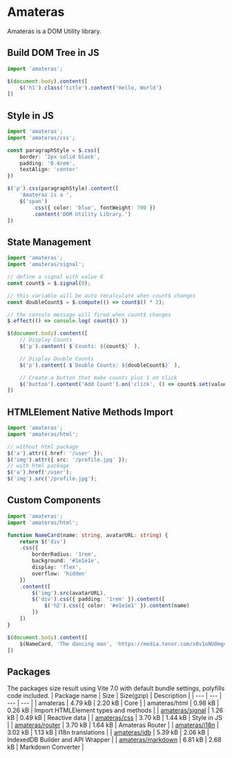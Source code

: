 # Amateras
Amateras is a DOM Utility library.

## Build DOM Tree in JS
```ts
import 'amateras';

$(document.body).content([
    $('h1').class('title').content('Hello, World')
])
```

## Style in JS
```ts
import 'amateras';
import 'amateras/css';

const paragraphStyle = $.css({
    border: '2px solid black',
    padding: '0.4rem',
    textAlign: 'center'
})

$('p').css(paragraphStyle).content([
    'Amateras is a ', 
    $('span')
        .css({ color: 'blue', fontWeight: 700 })
        .content('DOM Utility Library.')
])
```

## State Management
```ts
import 'amateras';
import 'amateras/signal';

// define a signal with value 0
const count$ = $.signal(0);

// this variable will be auto recalculate when count$ changes
const doubleCount$ = $.compute(() => count$() * 2);

// the console message will fired when count$ changes
$.effect(() => console.log( count$() ))

$(document.body).content([
    // Display Counts
    $('p').content( $`Counts: ${count$}` ),

    // Display Double Counts
    $('p').content( $`Double Counts: ${doubleCount$}` ),

    // Create a button that make counts plus 1 on click
    $('button').content('Add Count').on('click', () => count$.set(value => value + 1))
])
```

## HTMLElement Native Methods Import
```ts
import 'amateras';
import 'amateras/html';

// without html package
$('a').attr({ href: '/user' });
$('img').attr({ src: '/profile.jpg' });
// with html package
$('a').href('/user');
$('img').src('/profile.jpg');
```

## Custom Components
```ts
import 'amateras';
import 'amateras/html';

function NameCard(name: string, avatarURL: string) {
    return $('div')
    .css({ 
        borderRadius: '1rem', 
        background: '#1e1e1e', 
        display: 'flex', 
        overflow: 'hidden'
    })
    .content([
        $('img').src(avatarURL),
        $('div').css({ padding: '1rem' }).content([
            $('h2').css({ color: '#e1e1e1' }).content(name)
        ])
    ])
}

$(document.body).content([
    $(NameCard, 'The dancing man', 'https://media.tenor.com/x8v1oNUOmg4AAAAM/rickroll-roll.gif')
])
```

## Packages
The packages size result using Vite 7.0 with default bundle settings, polyfills code included.
| Package name | Size | Size(gzip) | Description |
| --- | --- | --- | --- |
| amateras | 4.79 kB | 2.20 kB | Core |
| amateras/html | 0.98 kB | 0.26 kB | Import HTMLElement types and methods |
| [amateras/signal](./ext/signal/README.md) | 1.26 kB | 0.49 kB | Reactive data |
| [amateras/css](./ext/css/README.md) | 3.70 kB | 1.44 kB | Style in JS |
| [amateras/router](./ext/router/README.md) | 3.70 kB | 1.64 kB | Amateras Router |
| [amateras/i18n](./ext/i18n/README.md) | 3.02 kB | 1.13 kB | I18n translations |
| [amateras/idb](./ext/idb/README.md) | 5.39 kB | 2.06 kB | IndexedDB Builder and API Wrapper |
| [amateras/markdown](./ext/markdown/README.md) | 6.81 kB | 2.68 kB | Markdown Converter |